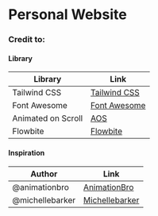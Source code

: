 # Personal Website

### Credit to:

#### Library
| Library                | Link                                    |
|------------------------|-----------------------------------------|
| Tailwind CSS           | [Tailwind CSS](https://tailwindcss.com/)|
| Font Awesome           | [Font Awesome](https://fontawesome.com/)|
| Animated on Scroll     | [AOS](https://michalsnik.github.io/aos) |
| Flowbite               | [Flowbite](https://flowbite.com/)       |

#### Inspiration

| Author             | Link                                                           |
|--------------------|----------------------------------------------------------------|
| @animationbro      | [AnimationBro](https://codepen.io/animationbro/pen/OJQEVEj)    |
| @michellebarker    | [Michellebarker](https://codepen.io/michellebarker/pen/poLoeRq)|
